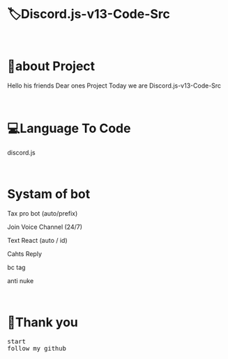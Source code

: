 <!-- Title -->
<h1>🏷Discord.js-v13-Code-Src</h1>
<br>

<h1>👤about Project </h1>
<p>Hello his friends Dear ones Project Today we are Discord.js-v13-Code-Src</p>
<!-- view -->
<br>
<h1>💻Language To Code</h1>
<p>discord.js</p>
<br>

<h1>Systam of bot </h1>
<p>Tax pro bot (auto/prefix)</p>
<p>Join Voice Channel (24/7)</p>
<p>Text React  (auto / id)</p>
<p>Cahts Reply</p>
<p>bc tag</p>
<p>anti nuke</p>
<br>
<h1>💖Thank you</h1>
<pre>
start
follow my github
</pre>
